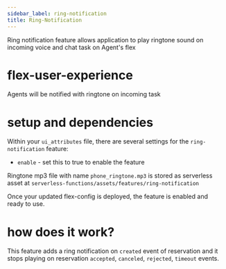 ```yaml
---
sidebar_label: ring-notification
title: Ring-Notification
---
```


Ring notification feature allows application to play ringtone sound on incoming voice and chat task on Agent's flex


# flex-user-experience

Agents will be notified with ringtone on incoming task

# setup and dependencies

Within your `ui_attributes` file, there are several settings for the `ring-notification` feature:

- `enable` - set this to true to enable the feature

Ringtone mp3 file with name `phone_ringtone.mp3` is stored as serverless asset at `serverless-functions/assets/features/ring-notification`

Once your updated flex-config is deployed, the feature is enabled and ready to use.

# how does it work?

This feature adds a ring notification on `created` event of reservation and it stops playing on reservation `accepted`, `canceled`, `rejected`, `timeout` events.
